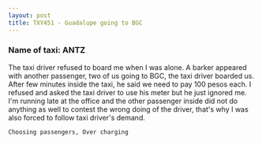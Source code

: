 ```yaml
---
layout: post
title: TXY451 - Guadalupe going to BGC
---
```


### Name of taxi: ANTZ

The taxi driver refused to board me when I was alone. A barker appeared with another passenger, two of us going to BGC, the taxi driver boarded us. After few minutes inside the taxi, he said we need to pay 100 pesos each. I refused  and asked the taxi driver to use his meter but he just ignored me. I'm running late at the office and the other passenger inside did not do anything as well to contest the wrong doing of the driver, that's why I was also forced to follow taxi driver's demand.

```Choosing passengers, Over charging```
